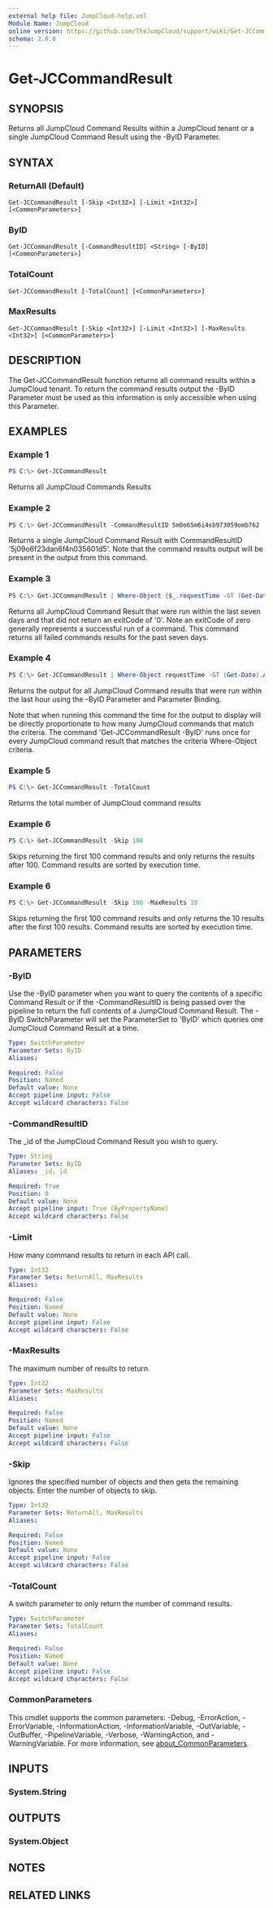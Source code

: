 ```yaml
---
external help file: JumpCloud-help.xml
Module Name: JumpCloud
online version: https://github.com/TheJumpCloud/support/wiki/Get-JCCommandResult
schema: 2.0.0
---
```


# Get-JCCommandResult

## SYNOPSIS
Returns all JumpCloud Command Results within a JumpCloud tenant or a single JumpCloud Command Result using the -ByID Parameter.

## SYNTAX

### ReturnAll (Default)
```
Get-JCCommandResult [-Skip <Int32>] [-Limit <Int32>] [<CommonParameters>]
```

### ByID
```
Get-JCCommandResult [-CommandResultID] <String> [-ByID] [<CommonParameters>]
```

### TotalCount
```
Get-JCCommandResult [-TotalCount] [<CommonParameters>]
```

### MaxResults
```
Get-JCCommandResult [-Skip <Int32>] [-Limit <Int32>] [-MaxResults <Int32>] [<CommonParameters>]
```

## DESCRIPTION
The Get-JCCommandResult function returns all command results within a JumpCloud tenant. To return the command results output the -ByID Parameter must be used as this information is only accessible when using this Parameter.

## EXAMPLES

### Example 1
```powershell
PS C:\> Get-JCCommandResult
```

Returns all JumpCloud Commands Results

### Example 2
```powershell
PS C:\> Get-JCCommandResult -CommandResultID 5m0o65m6i4sb973059omb762
```

Returns a single JumpCloud Command Result with CommandResultID '5j09o6f23dan6f4n035601d5'. Note that the command results output will be present in the output from this command.

### Example 3```powershell
PS C:\> Get-JCCommandResult | Where-Object {$_.requestTime -GT (Get-Date).AddDays(-7) -and $_.exitCode -ne 0}
```

Returns all JumpCloud Command Result that were run within the last seven days and that did not return an exitCode of '0'. Note an exitCode of zero generally represents a successful run of a command. This command returns all failed commands results for the past seven days.

### Example 4```powershell
PS C:\> Get-JCCommandResult | Where-Object requestTime -GT (Get-Date).AddHours(-1) |  Get-JCCommandResult -ByID  | Select-Object -ExpandProperty output
```

Returns the output for all JumpCloud Command results that were run within the last hour using the -ByID Parameter and Parameter Binding.

Note that when running this command the time for the output to display will be directly proportionate to how many JumpCloud commands that match the criteria. The command 'Get-JCCommandResult -ByID' runs once for every JumpCloud command result that matches the criteria Where-Object criteria.

### Example 5```powershell
PS C:\> Get-JCCommandResult -TotalCount
```

Returns the total number of JumpCloud command results

### Example 6```powershell
PS C:\> Get-JCCommandResult -Skip 100
```

Skips returning the first 100 command results and only returns the results after 100. Command results are sorted by execution time.

### Example 6```powershell
PS C:\> Get-JCCommandResult -Skip 100 -MaxResults 10
```

Skips returning the first 100 command results and only returns the 10 results after  the first 100 results. Command results are sorted by execution time.

## PARAMETERS

### -ByID
Use the -ByID parameter when you want to query the contents of a specific Command Result or if the -CommandResultID is being passed over the pipeline to return the full contents of a JumpCloud Command Result. The -ByID SwitchParameter will set the ParameterSet to 'ByID' which queries one JumpCloud Command Result at a time.

```yaml
Type: SwitchParameter
Parameter Sets: ByID
Aliases:

Required: False
Position: Named
Default value: None
Accept pipeline input: False
Accept wildcard characters: False
```

### -CommandResultID
The _id of the JumpCloud Command Result you wish to query.


```yaml
Type: String
Parameter Sets: ByID
Aliases: _id, id

Required: True
Position: 0
Default value: None
Accept pipeline input: True (ByPropertyName)
Accept wildcard characters: False
```

### -Limit
How many command results to return in each API call.

```yaml
Type: Int32
Parameter Sets: ReturnAll, MaxResults
Aliases:

Required: False
Position: Named
Default value: None
Accept pipeline input: False
Accept wildcard characters: False
```

### -MaxResults
The maximum number of results to return.

```yaml
Type: Int32
Parameter Sets: MaxResults
Aliases:

Required: False
Position: Named
Default value: None
Accept pipeline input: False
Accept wildcard characters: False
```

### -Skip
Ignores the specified number of objects and then gets the remaining objects.
Enter the number of objects to skip.

```yaml
Type: Int32
Parameter Sets: ReturnAll, MaxResults
Aliases:

Required: False
Position: Named
Default value: None
Accept pipeline input: False
Accept wildcard characters: False
```

### -TotalCount
A switch parameter to only return the number of command results.

```yaml
Type: SwitchParameter
Parameter Sets: TotalCount
Aliases:

Required: False
Position: Named
Default value: None
Accept pipeline input: False
Accept wildcard characters: False
```

### CommonParameters
This cmdlet supports the common parameters: -Debug, -ErrorAction, -ErrorVariable, -InformationAction, -InformationVariable, -OutVariable, -OutBuffer, -PipelineVariable, -Verbose, -WarningAction, and -WarningVariable. For more information, see [about_CommonParameters](http://go.microsoft.com/fwlink/?LinkID=113216).

## INPUTS

### System.String
## OUTPUTS

### System.Object
## NOTES

## RELATED LINKS
